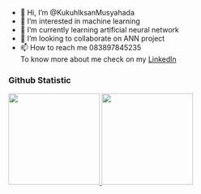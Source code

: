 - 👋 Hi, I’m @KukuhIksanMusyahada
- 👀 I’m interested in machine learning
- 🌱 I’m currently learning artificial neural network
- 💞️ I’m looking to collaborate on ANN project
- 📫 How to reach me 083897845235  
To know more about me check on my [Linkedln](https://www.linkedin.com/in/kukuh-iksan-musyahada-12a8b9187/)
<!---
KukuhIksanMusyahada/KukuhIksanMusyahada is a ✨ special ✨ repository because its `README.md` (this file) appears on your GitHub profile.
You can click the Preview link to take a look at your changes.
--->
### Github Statistic
<p align="left">
<a href="https://github.com/KukuhIksanMusyahada">
  <img height="180em" src="https://github-readme-stats-eight-theta.vercel.app/api?username=KukuhIksanMusyahada&show_icons=true&theme=algolia&include_all_commits=true&count_private=true"/>
  <img height="180em" src="https://github-readme-stats-eight-theta.vercel.app/api/top-langs/?username=KukuhIksanMusyahada&layout=compact&langs_count=8&theme=algolia"/>
</a>
</p>
